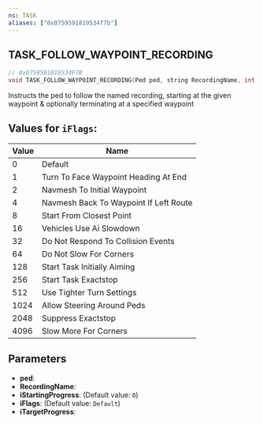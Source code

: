 ```yaml
---
ns: TASK
aliases: ["0x0759591819534f7b"]
---
```

## TASK_FOLLOW_WAYPOINT_RECORDING

```c
// 0x0759591819534F7B
void TASK_FOLLOW_WAYPOINT_RECORDING(Ped ped, string RecordingName, int iStartingProgress, int iFlags, int iTargetProgress);
```

Instructs the ped to follow the named recording, starting at the given waypoint & optionally terminating at a specified waypoint

## Values for `iFlags`:
| Value | Name |
| --- | --- |
| 0 | Default |
| 1 | Turn To Face Waypoint Heading At End |
| 2 | Navmesh To Initial Waypoint |
| 4 | Navmesh Back To Waypoint If Left Route |
| 8 | Start From Closest Point |
| 16 | Vehicles Use Ai Slowdown |
| 32 | Do Not Respond To Collision Events |
| 64 | Do Not Slow For Corners |
| 128 | Start Task Initially Aiming |
| 256 | Start Task Exactstop |
| 512 | Use Tighter Turn Settings |
| 1024 | Allow Steering Around Peds |
| 2048 | Suppress Exactstop |
| 4096 | Slow More For Corners |


## Parameters
* **ped**: 
* **RecordingName**: 
* **iStartingProgress**: (Default value: `0`)
* **iFlags**: (Default value: `Default`)
* **iTargetProgress**: 
